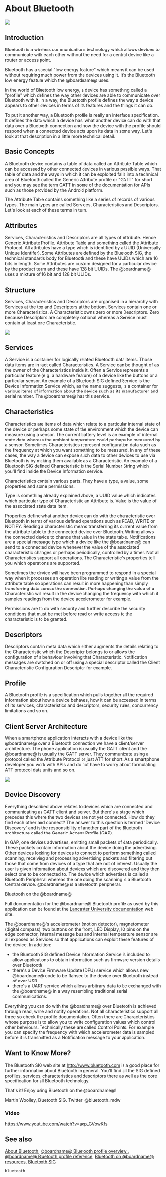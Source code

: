 # About Bluetooth

![](/static/bluetooth/Bluetooth_SIG.png)

## Introduction

Bluetooth is a wireless communications technology which allows devices to communicate with each other without the need for a central device like a router or access point.

Bluetooth has a special "low energy feature" which means it can be used without requiring much power from the devices using it. It's the Bluetooth low energy feature which the @boardname@ uses.

In the world of Bluetooth low energy, a device has something called a "profile" which defines the way other devices are able to communicate over Bluetooth with it. In a way, the Bluetooth profile defines the way a device appears to other devices in terms of its features and the things it can do.

To put it another way, a Bluetooth profile is really an interface specification. It defines the data which a device has, what another device can do with that data over a Bluetooth connection and how the device with the profile should respond when a connected device acts upon its data in some way. Let's look at that description in a little more technical detail.

## Basic Concepts

A Bluetooth device contains a table of data called an Attribute Table which can be accessed by other connected devices in various possible ways. That table of data and the ways in which it can be exploited falls into a technical area of Bluetooth called the Generic Attribute profile or "GATT" for short and you may see the term GATT in some of the documentation for APIs such as those provided by the Android platform.

The Attribute Table contains something like a series of records of various types. The main types are called Services, Characteristics and Descriptors. Let's look at each of these terms in turn.

## Attributes

Services, Characteristics and Descriptors are all types of Attribute. Hence Generic Attribute Profile, Attribute Table and something called the Attribute Protocol. All attributes have a type which is identified by a UUID (Universally Unique Identifer). Some Attributes are defined by the Bluetooth SIG, the technical standards body for Bluetooth and these have UUIDs which are 16 bits in length. Some Attributes are custom designed for a particular device by the product team and these have 128 bit UUIDs. The @boardname@ uses a mixture of 16 bit and 128 bit UUIDs.

## Structure

Services, Characteristics and Descriptors are organised in a hierarchy with Services at the top and Descriptors at the bottom. Services contain one or more Characteristics. A Characteristic owns zero or more Descriptors. Zero because Descriptors are completely optional whereas a Service must contain at least one Characteristic.

![](/static/bluetooth/gatt_hierarchy.png)

## Services

A Service is a container for logically related Bluetooth data items. Those data items are in fact called Characteristics. A Service can be thought of as the owner of the Characteristics inside it. Often a Service represents a particular feature (e.g. a hardware feature) of a device like the buttons or a particular sensor. An example of a Bluetooth SIG defined Service is the Device Information Service which, as the name suggests, is a container for various items of information about the device such as its manufacturer and serial number. The @boardname@ has this service.

## Characteristics

Characteristics are items of data which relate to a particular internal state of the device or perhaps some state of the environment which the device can measure using a sensor. The current battery level is an example of internal state data whereas the ambient temperature could perhaps be measured by a sensor. Sometimes Characteristics represent configuration data such as the frequency at which you want something to be measured. In any of these cases, the way a device can expose such data to other devices to use via Bluetooth is by making them available as a Characteristic. An example of a Bluetooth SIG defined Characteristic is the Serial Number String which you'll find inside the Device Information service.

Characteristics contain various parts. They have a type, a value, some properties and some permissions.

Type is something already explained above, a UUID value which indicates which particular type of Characteristic an Attribute is. Value is the value of the associated state data item.

Properties define what another device can do with the characteristic over Bluetooth in terms of various defined operations such as READ, WRITE or NOTIFY. Reading a characteristic means transferring its current value from the attribute table to the connected device over Bluetooth. Writing allows the connected device to change that value in the state table. Notifications are a special message type which a device like the @boardname@ can send to a connected device whenever the value of the associated characteristic changes or perhaps periodically, controlled by a timer. Not all Characteristics support all operations. The Characteristic's properties tell you which operations are supported.

Sometimes the device will have been programmed to respond in a special way when it processes an operation like reading or writing a value from the attribute table so operations can result in more happening than simply transferring data across the connection. Perhaps changing the value of a Characteristic will result in the device changing the frequency with which it samples readings from the device accelerometer for example.

Permissions are to do with security and further describe the security conditions that must be met before read or write access to the characteristic is to be granted.

## Descriptors

Descriptors contain meta data which either augments the details relating to the Characteristic which the Descriptor belongs to or allows the configuration of a behaviour involving that Characteristic. Notification messages are switched on or off using a special descriptor called the Client Characteristic Configuration Descriptor for example.

## Profile

A Bluetooth profile is a specification which pulls together all the required information about how a device behaves, how it can be accessed in terms of its services, characteristics and descriptors, security rules, concurrency limitations and so on.

## Client Server Architecture

When a smartphone application interacts with a device like the @boardname@ over a Bluetooth connection we have a client/server architecture. The phone application is usually the GATT client and the @boardname@ is usually the GATT server. They communicate using a protocol called the Attribute Protocol or just ATT for short. As a smartphone developer you work with APIs and do not have to worry about formulating ATT protocol data units and so on.

![](/static/bluetooth/services_and_GATT.png)

## Device Discovery

Everything described above relates to devices which are connected and communicating as GATT client and server. But there's a stage which precedes this where the two devices are not yet connected. How do they find each other and connect? The answer to this question is termed 'Device Discovery' and is the responsibility of another part of the Bluetooth architecture called the Generic Access Profile (GAP).

In GAP, one devices advertises, emitting small packets of data periodically. These packets contain information about the device doing the advertising. Other devices looking for devices to connect to perform something called scanning, receiving and processing advertising packets and filtering out those that come from devices of a type that are not of interest. Usually the user is given information about devices which are discovered and they then select one to be connected to. The device which advertises is called a Bluetooth Peripheral whereas the one doing the scanning is a Bluetooth Central device. @boardname@ is a Bluetooth peripheral.

Bluetooth on the @boardname@

Full documentation for the @boardname@ Bluetooth profile as used by this application can be found at the [Lancaster University documentation](http://lancaster-university.github.io/microbit-docs/ble/profile/) web site.

The @boardname@'s accelerometer (motion detector), magnetometer (digital compass), two buttons on the front, LED Display, IO pins on the edge connector, internal message bus and internal temperature sensor are all exposed as Services so that applications can exploit these features of the device. In addition:

* the Bluetooth SIG defined Device Information Service is included to allow applications to obtain information such as firmware version details over Bluetooth
* there's a Device Firmware Update (DFU) service which allows new @boardname@ code to be flahsed to the device over Bluetooth instead of over USB
* there's a UART service which allows arbitrary data to be exchanged with the @boardname@ in a way resembling traditional serial communications.

Everything you can do with the @boardname@ over Bluetooth is achieved through read, write and notify operations. Not all characteristics support all three so check the profile documentation. Often there are Characteristics whose purpose is to allow you to write configuration values which control other behviours. Technically these are called Control Points. For example you can specify the frequency with which accelerometer data is sampled before it is transmitted as a Notification message to your application.

## Want to Know More?

The Bluetooth SIG web site at http://www.bluetooth.com is a good place for further information about Bluetooth in general. You'll find all the SIG defined profiles, services, characteristics and descriptors there as well as the core specification for all Bluetooth technology.

That's it! Enjoy using Bluetooth on the @boardname@!

Martin Woolley, Bluetooth SIG. Twitter: @bluetooth_mdw

### Video

https://www.youtube.com/watch?v=aep_GVowKfs

## See also

[About Bluetooth](/reference/bluetooth/about-bluetooth), [@boardname@ Bluetooth profile overview ](http://lancaster-university.github.io/microbit-docs/ble/profile/), [@boardname@ Bluetooth profile reference](http://lancaster-university.github.io/microbit-docs/resources/bluetooth/microbit-profile-V1.9-Level-2.pdf), [Bluetooth on @boardname@ resources](http://bluetooth-mdw.blogspot.co.uk/p/bbc-microbit.html), [Bluetooth SIG](https://www.bluetooth.com)

```package
bluetooth
```